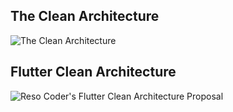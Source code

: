 ## The Clean Architecture

![The Clean Architecture](https://blog.cleancoder.com/uncle-bob/images/2012-08-13-the-clean-architecture/CleanArchitecture.jpg)

## Flutter Clean Architecture 

![Reso Coder's Flutter Clean Architecture Proposal](https://i0.wp.com/resocoder.com/wp-content/uploads/2019/08/Clean-Architecture-Flutter-Diagram.png?w=556&ssl=1)
